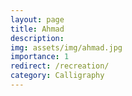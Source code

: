 ```yaml
---
layout: page
title: Ahmad
description:
img: assets/img/ahmad.jpg
importance: 1
redirect: /recreation/
category: Calligraphy
---
```

